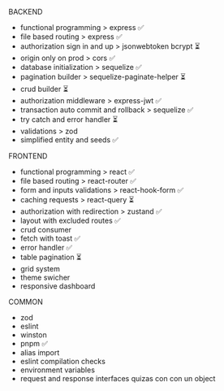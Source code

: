 BACKEND
- functional programming > express ✅
- file based routing > express ✅
- authorization sign in and up > jsonwebtoken bcrypt ⏳
- origin only on prod > cors ✅
- database initialization > sequelize ✅
- pagination builder > sequelize-paginate-helper ⏳
- crud builder ⏳
- authorization middleware > express-jwt ✅
- transaction auto commit and rollback > sequelize ✅
- try catch and error handler ⏳
- validations > zod 
- simplified entity and seeds ✅

FRONTEND
- functional programming > react ✅
- file based routing > react-router ✅
- form and inputs validations > react-hook-form ✅
- caching requests > react-query ⏳
- authorization with redirection > zustand ✅
- layout with excluded routes ✅
- crud consumer
- fetch with toast ✅
- error handler ✅
- table pagination ⏳
- grid system
- theme swicher
- responsive dashboard

COMMON
- zod
- eslint
- winston
- pnpm ✅
- alias import
- eslint compilation checks
- environment variables
- request and response interfaces quizas con con un object